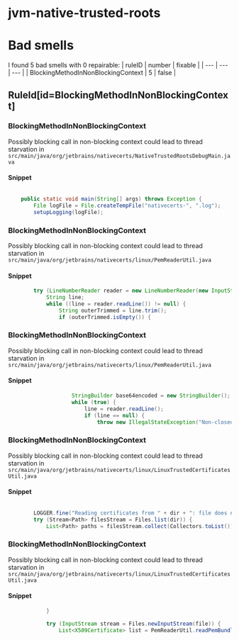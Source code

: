 # jvm-native-trusted-roots 
 
# Bad smells
I found 5 bad smells with 0 repairable:
| ruleID | number | fixable |
| --- | --- | --- |
| BlockingMethodInNonBlockingContext | 5 | false |
## RuleId[id=BlockingMethodInNonBlockingContext]
### BlockingMethodInNonBlockingContext
Possibly blocking call in non-blocking context could lead to thread starvation
in `src/main/java/org/jetbrains/nativecerts/NativeTrustedRootsDebugMain.java`
#### Snippet
```java

    public static void main(String[] args) throws Exception {
        File logFile = File.createTempFile("nativecerts-", ".log");
        setupLogging(logFile);

```

### BlockingMethodInNonBlockingContext
Possibly blocking call in non-blocking context could lead to thread starvation
in `src/main/java/org/jetbrains/nativecerts/linux/PemReaderUtil.java`
#### Snippet
```java
        try (LineNumberReader reader = new LineNumberReader(new InputStreamReader(inputStream, StandardCharsets.US_ASCII))) {
            String line;
            while ((line = reader.readLine()) != null) {
                String outerTrimmed = line.trim();
                if (outerTrimmed.isEmpty()) {
```

### BlockingMethodInNonBlockingContext
Possibly blocking call in non-blocking context could lead to thread starvation
in `src/main/java/org/jetbrains/nativecerts/linux/PemReaderUtil.java`
#### Snippet
```java
                    StringBuilder base64encoded = new StringBuilder();
                    while (true) {
                        line = reader.readLine();
                        if (line == null) {
                            throw new IllegalStateException("Non-closed '" + BEGIN_CERT + "' block at line " +
```

### BlockingMethodInNonBlockingContext
Possibly blocking call in non-blocking context could lead to thread starvation
in `src/main/java/org/jetbrains/nativecerts/linux/LinuxTrustedCertificatesUtil.java`
#### Snippet
```java

        LOGGER.fine("Reading certificates from " + dir + ": file does not exist");
        try (Stream<Path> filesStream = Files.list(dir)) {
            List<Path> paths = filesStream.collect(Collectors.toList());

```

### BlockingMethodInNonBlockingContext
Possibly blocking call in non-blocking context could lead to thread starvation
in `src/main/java/org/jetbrains/nativecerts/linux/LinuxTrustedCertificatesUtil.java`
#### Snippet
```java
            }

            try (InputStream stream = Files.newInputStream(file)) {
                List<X509Certificate> list = PemReaderUtil.readPemBundle(stream, file.toString());

```

